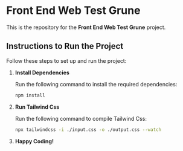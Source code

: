 # **Front End Web Test Grune**

This is the repository for the **Front End Web Test Grune** project.

## **Instructions to Run the Project**

Follow these steps to set up and run the project:

1. **Install Dependencies**

   Run the following command to install the required dependencies:

   ```bash
   npm install
   ```

2. **Run Tailwind Css**

   Run the following command to compile Tailwind Css:

   ```bash
   npx tailwindcss -i ./input.css -o ./output.css --watch
   ```

3. **Happy Coding!**
